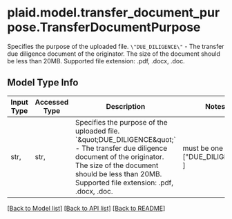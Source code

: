 # plaid.model.transfer_document_purpose.TransferDocumentPurpose

Specifies the purpose of the uploaded file.  `\"DUE_DILIGENCE\"` - The transfer due diligence document of the originator. The size of the document should be less than 20MB. Supported file extension: .pdf, .docx, .doc.

## Model Type Info
Input Type | Accessed Type | Description | Notes
------------ | ------------- | ------------- | -------------
str,  | str,  | Specifies the purpose of the uploaded file.  &#x60;\&quot;DUE_DILIGENCE\&quot;&#x60; - The transfer due diligence document of the originator. The size of the document should be less than 20MB. Supported file extension: .pdf, .docx, .doc. | must be one of ["DUE_DILIGENCE", ] 

[[Back to Model list]](../../README.md#documentation-for-models) [[Back to API list]](../../README.md#documentation-for-api-endpoints) [[Back to README]](../../README.md)

